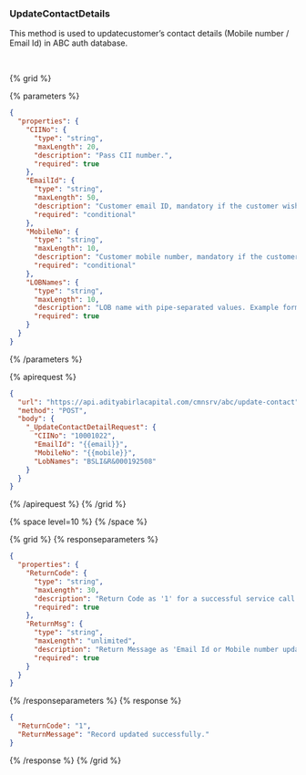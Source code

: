 ### UpdateContactDetails

This method is used to updatecustomer’s contact details (Mobile number / Email Id) in ABC auth database.

&nbsp;

{% grid %}

{% parameters %}

```json
{
  "properties": {
    "CIINo": {
      "type": "string",
      "maxLength": 20,
      "description": "Pass CII number.",
      "required": true
    },
    "EmailId": {
      "type": "string",
      "maxLength": 50,
      "description": "Customer email ID, mandatory if the customer wishes to update their email ID.",
      "required": "conditional"
    },
    "MobileNo": {
      "type": "string",
      "maxLength": 10,
      "description": "Customer mobile number, mandatory if the customer wishes to update their mobile number.",
      "required": "conditional"
    },
    "LOBNames": {
      "type": "string",
      "maxLength": 10,
      "description": "LOB name with pipe-separated values. Example formats: \n- BSLAMC&MF&1015226610 (For MF)\n- ABHIL&R&11-19-0000681-00 (For HI)\n- ABIBL&R&11078415 (For ABIBL)\n- BSLI&R&0010279020 (For LI)\n- ABFL&Mort&ABFLND_PL0000012766 (For FL)\n- ABHFL&R&LNAHM0HL-10170000088 (For HFL)",
      "required": true
    }
  }
}
```

{% /parameters %}

{% apirequest %}

```json
{
  "url": "https://api.adityabirlacapital.com/cmnsrv/abc/update-contact",
  "method": "POST",
  "body": {
    "_UpdateContactDetailRequest": {
      "CIINo": "10001022",
      "EmailId": "{{email}}",
      "MobileNo": "{{mobile}}",
      "LobNames": "BSLI&R&000192508"
    }
  }
}
```

{% /apirequest %}
{% /grid %}

{% space level=10 %}
{% /space %}

{% grid %}
{% responseparameters %}

```json
{
  "properties": {
    "ReturnCode": {
      "type": "string",
      "maxLength": 30,
      "description": "Return Code as '1' for a successful service call.",
      "required": true
    },
    "ReturnMsg": {
      "type": "string",
      "maxLength": "unlimited",
      "description": "Return Message as 'Email Id or Mobile number updated successfully' for a successful service call.",
      "required": true
    }
  }
}
```

{% /responseparameters %}
{% response %}

```json
{
  "ReturnCode": "1",
  "ReturnMessage": "Record updated successfully."
}
```

{% /response %}
{% /grid %}
